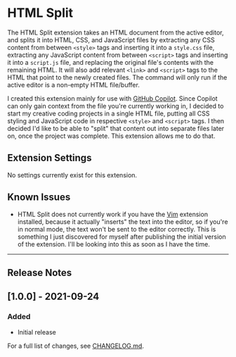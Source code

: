 # HTML Split

The HTML Split extension takes an HTML document from the active editor, and splits it into HTML, CSS, and JavaScript files by extracting any CSS content from between `<style>` tags and inserting it into a `style.css` file, extracting any JavaScript content from between `<script>` tags and inserting it into a `script.js` file, and replacing the original file's contents with the remaining HTML. It will also add relevant `<link>` and `<script>` tags to the HTML that point to the newly created files. The command will only run if the active editor is a non-empty HTML file/buffer.

I created this extension mainly for use with [GitHub Copilot](https://copilot.github.com). Since Copilot can only gain context from the file you're currently working in, I decided to start my creative coding projects in a single HTML file, putting all CSS styling and JavaScript code in respective `<style>` and `<script>` tags. I then decided I'd like to be able to "split" that content out into separate files later on, once the project was complete. This extension allows me to do that.

## Extension Settings

No settings currently exist for this extension.

## Known Issues

- HTML Split does not currently work if you have the [Vim](https://marketplace.visualstudio.com/items?itemName=vscodevim.vim) extension installed, because it actually "inserts" the text into the editor, so if you're in normal mode, the text won't be sent to the editor correctly. This is something I just discovered for myself after publishing the initial version of the extension. I'll be looking into this as soon as I have the time.

---

## Release Notes

## [1.0.0] - 2021-09-24

### Added

- Initial release

For a full list of changes, see [CHANGELOG.md](CHANGELOG.md).
